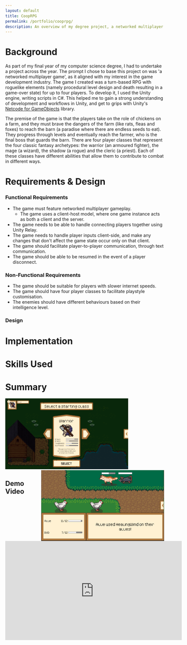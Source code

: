 ```yaml
---
layout: default
title: CoopRPG
permalink: /portfolio/cooprpg/
description: An overview of my degree project, a networked multiplayer turn-based RPG called CoopRPG!
---
```



# Background
As part of my final year of my computer science degree, I had to undertake a project across the year. The prompt I chose to base this project on was 'a networked multiplayer game', as it aligned with my interest in the game development industry. The game I created was a turn-based RPG with roguelike elements (namely procedural level design and death resulting in a game-over state) for up to four players. To develop it, I used the Unity engine, writing scripts in C#. This helped me to gain a strong understanding of development and workflows in Unity, and get to grips with Unity's [Netcode for GameObjects](https://docs-multiplayer.unity3d.com/netcode/current/about/) library.

The premise of the game is that the players take on the role of chickens on a farm, and they must brave the dangers of the farm (like rats, fleas and foxes) to reach the barn (a paradise where there are endless seeds to eat). They progress through levels and eventually reach the farmer, who is the final boss that guards the barn. There are four player classes that represent the four classic fantasy archetypes: the warrior (an armoured fighter), the mage (a wizard), the shadow (a rogue) and the cleric (a priest). Each of these classes have different abilities that allow them to contribute to combat in different ways.

# Requirements & Design
### Functional Requirements
- The game must feature networked multiplayer gameplay.
    - The game uses a client-host model, where one game instance acts as both a client and the server.
- The game needs to be able to handle connecting players together using Unity Relay.
- The game needs to handle player inputs client-side, and make any changes that don't affect the game state occur only on that client.
- The game should facilitate player-to-player communication, through text communication.
- The game should be able to be resumed in the event of a player disconnect.


### Non-Functional Requirements
- The game should be suitable for players with slower internet speeds.
- The game should have four player classes to facilitate playstyle customisation.
- The enemies should have different behaviours based on their intelligence level.

### Design


 
# Implementation

# Skills Used

# Summary
<img src="/assets/images/coop 1.png" style="width:390px;height:225px;margin-right:15px;">
<img src="/assets/images/coop 2.png" style="width:390px;height:225px;margin-left:15px;float:right">

## Demo Video
<iframe width="560" height="315" src="https://www.youtube.com/embed/KEmjXTpYyY4?si=ZJ-vmfvgzwHD6cB3" title="YouTube video player" frameborder="0" allow="accelerometer; autoplay; clipboard-write; encrypted-media; gyroscope; picture-in-picture; web-share" referrerpolicy="strict-origin-when-cross-origin" allowfullscreen></iframe>
